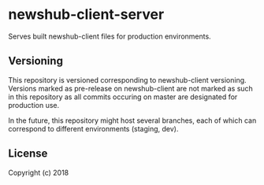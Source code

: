 # newshub-client-server

Serves built newshub-client files for production environments.

## Versioning

This repository is versioned corresponding to newshub-client versioning. Versions marked as pre-release on newshub-client are not marked as such in this repository as all commits occuring on master are designated for production use.

In the future, this repository might host several branches, each of which can correspond to different environments (staging, dev).

## License

Copyright (c) 2018
